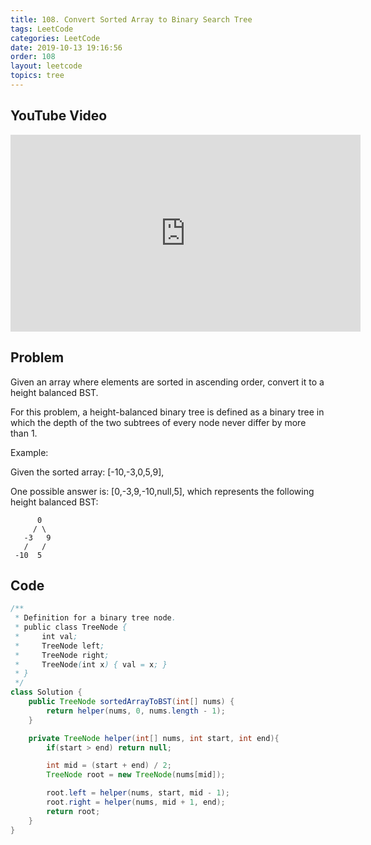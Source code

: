 ```yaml
---
title: 108. Convert Sorted Array to Binary Search Tree
tags: LeetCode
categories: LeetCode
date: 2019-10-13 19:16:56
order: 108
layout: leetcode
topics: tree
---
```


## YouTube Video

<iframe width="560" height="315" src="https://www.youtube.com/embed/Dqn_y6vkoIg" frameborder="0" allow="accelerometer; autoplay; encrypted-media; gyroscope; picture-in-picture" allowfullscreen></iframe>

## Problem

Given an array where elements are sorted in ascending order, convert it to a height balanced BST.

For this problem, a height-balanced binary tree is defined as a binary tree in which the depth of the two subtrees of every node never differ by more than 1.

Example:

Given the sorted array: [-10,-3,0,5,9],

One possible answer is: [0,-3,9,-10,null,5], which represents the following height balanced BST:

```
      0
     / \
   -3   9
   /   /
 -10  5
```

## Code

```java
/**
 * Definition for a binary tree node.
 * public class TreeNode {
 *     int val;
 *     TreeNode left;
 *     TreeNode right;
 *     TreeNode(int x) { val = x; }
 * }
 */
class Solution {
    public TreeNode sortedArrayToBST(int[] nums) {
        return helper(nums, 0, nums.length - 1);
    }

    private TreeNode helper(int[] nums, int start, int end){
        if(start > end) return null;

        int mid = (start + end) / 2;
        TreeNode root = new TreeNode(nums[mid]);

        root.left = helper(nums, start, mid - 1);
        root.right = helper(nums, mid + 1, end);
        return root;
    }
}
```
